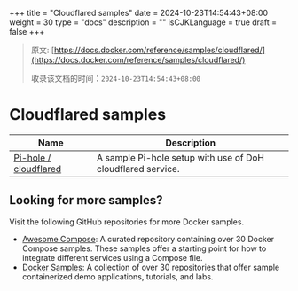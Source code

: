 +++
title = "Cloudflared samples"
date = 2024-10-23T14:54:43+08:00
weight = 30
type = "docs"
description = ""
isCJKLanguage = true
draft = false
+++

> 原文: [https://docs.docker.com/reference/samples/cloudflared/](https://docs.docker.com/reference/samples/cloudflared/)
>
> 收录该文档的时间：`2024-10-23T14:54:43+08:00`

# Cloudflared samples

| Name                                                         | Description                                                 |
| ------------------------------------------------------------ | ----------------------------------------------------------- |
| [Pi-hole / cloudflared](https://github.com/docker/awesome-compose/tree/master/pihole-cloudflared-DoH) | A sample Pi-hole setup with use of DoH cloudflared service. |

## Looking for more samples?

Visit the following GitHub repositories for more Docker samples.

- [Awesome Compose](https://github.com/docker/awesome-compose): A curated repository containing over 30 Docker Compose samples. These samples offer a starting point for how to integrate different services using a Compose file.
- [Docker Samples](https://github.com/dockersamples?q=&type=all&language=&sort=stargazers): A collection of over 30 repositories that offer sample containerized demo applications, tutorials, and labs.
